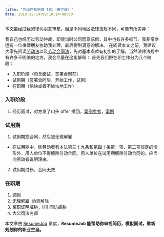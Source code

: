 ```yaml
---
title: "劳动仲裁赔偿 101（未完成）"
date: 2018-12-14T00:10:14+08:00
---
```


本文虽经过我的律师朋友审核，但是不同地区法律法规不同，可能有所差异：

我自己也经历过劳动仲裁，即使当时公司愿意赔偿，其中也有许多细节。我非常幸运有一位律师朋友协助我处理，最后得到满意的解决。
在阅读本文之前，我建议大家先阅读[劳动法]()以及[劳动合同法](http://www.npc.gov.cn/wxzl/wxzl/2000-12/06/content_4732.htm)，先对基本条款有初步的了解，当然法律法规中有许多不明确的地方，我会尽量在这里解释： 首先我们把在职工作分为几个阶段：

- 入职阶段（包含面试，签署合同前）
- 试用期（签署合同后，开始工作，试用）
- 在职期（愉快或者不愉快地工作）

### 入职阶段
1. 经历面试，对方发了口头 offer 撤回，[案例参考](https://www.hrloo.com/lrz/14307030.html)，[案例](https://www.weibo.com/ttarticle/p/show?id=2309404055866738407492)

### 试用期
1. 试用期签合同，然后被无理解雇
- 在试用期中，除劳动者有本法第三十九条和第四十条第一项、第二项规定的情形外，用人单位不得解除劳动合同。用人单位在试用期解除劳动合同的，应当向劳动者说明理由。
2. 试用期过长，合同无效

### 在职期
1. 调岗
2. 无理解雇, 协商解除
3. 离职证明威胁，HR 回访威胁
4. 大公司法务部


本文章由 [ResumeJob](https://resumejob.github.io/) 贡献，**ResumeJob 能帮助你审视简历，模拟面试，重新规划你的职业生涯。**
